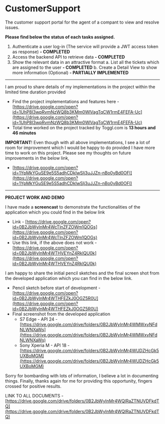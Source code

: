 # CustomerSupport
The customer support portal for the agent of a compant to view and resolve issues.




**Please find below the status of each tasks assigned.**

1. Authenticate a user log-in (The service will provide a JWT access token as response) **- COMPLETED**
2. Access the backend API to retrieve data **- COMPLETED**
3. Show the relevant data in an attractive format
      a. List all the tickets which are assigned to the user **- COMPLETED**
      b. Create a Detail View to show more information (Optional) **- PARTIALLY IMPLEMENTED**
---------------------------------------------------------------

I am proud to share details of my implementations in the project within the limited time duration provided

- Find the project implementations and features here - [https://drive.google.com/open?id=1UhP8I3wpRvmNzWQ8b3KMm0WlVagTqCW1rmE4FEFA-Uc](https://drive.google.com/open?id=1UhP8I3wpRvmNzWQ8b3KMm0WlVagTqCW1rmE4FEFA-Uc)
- Total time worked on the project tracked by Toggl.com is **13 hours and 46 minutes**

**IMPORTANT**! Even though with all above implementations, I see a lot of room for improvement which I would be happy to do provided I have more time to work on this project. Please see my thoughts on future improvements in the below link,

- [https://drive.google.com/open?id=1YpMkYGuSE9e5S5adhCDkIwSlj3uJJZn-nBo0yBd0OFI](https://drive.google.com/open?id=1YpMkYGuSE9e5S5adhCDkIwSlj3uJJZn-nBo0yBd0OFI)


---------------------------------------------------------------------------------------------------------------
**PROJECT WORK AND DEMO**

I have made a **screencast** to demonstrate the functionalities of the application which you could find in the below link

- Link - [https://drive.google.com/open?id=0B2JbWyInMr4WcTlnZFZOWm1QOGs](https://drive.google.com/open?id=0B2JbWyInMr4WcTlnZFZOWm1QOGs)
- Use this link, if the above does not work - [https://drive.google.com/open?id=0B2JbWyInMr4WTHVEYnZ4RklQU0k](https://drive.google.com/open?id=0B2JbWyInMr4WTHVEYnZ4RklQU0k)

I am happy to share the initial pencil sketches and the final screen shot from the developed application which you can find in the below link.

- Pencil sketch before start of development - [https://drive.google.com/open?id=0B2JbWyInMr4WTHFEZkJ0OGZ5R0U](https://drive.google.com/open?id=0B2JbWyInMr4WTHFEZkJ0OGZ5R0U)
- Final screenshot from the developed application
  - S7 Edge - API 24 - [https://drive.google.com/drive/folders/0B2JbWyInMr4WMWxyNFdNLWNXaWs](https://drive.google.com/drive/folders/0B2JbWyInMr4WMWxyNFdNLWNXaWs)
  - Sony Xperia M - API 18 - [https://drive.google.com/drive/folders/0B2JbWyInMr4WUDZHcGk5UXBoMGM](https://drive.google.com/drive/folders/0B2JbWyInMr4WUDZHcGk5UXBoMGM)

Sorry for bombarding with lots of information, I believe a lot in documenting things. Finally, thanks again for me for providing this opportunity, fingers crossed for positive results.

LINK TO ALL DOCUMENTS - [https://drive.google.com/drive/folders/0B2JbWyInMr4WQlRaZTNUVDFkdTQ](https://drive.google.com/drive/folders/0B2JbWyInMr4WQlRaZTNUVDFkdTQ)

